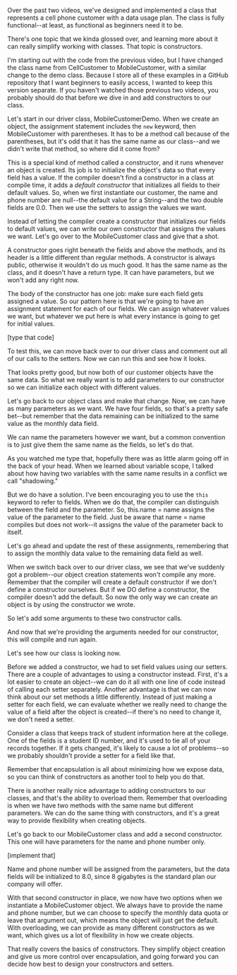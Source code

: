 Over the past two videos, we've designed and implemented a class that represents a cell phone customer with a data usage plan. The class is fully functional--at least, as functional as beginners need it to be.

There's one topic that we kinda glossed over, and learning more about it can really simplify working with classes. That topic is constructors. 

I'm starting out with the code from the previous video, but I have changed the class name from CellCustomer to MobileCustomer, with a similar change to the demo class. Because I store all of these examples in a GitHub repository that I want beginners to easily access, I wanted to keep this version separate. If you haven't watched those previous two videos, you probably should do that before we dive in and add constructors to our class.

Let's start in our driver class, MobileCustomerDemo. 
When we create an object, the assignment statement includes the `new` keyword, then MobileCustomer with parentheses. It has to be a method call because of the parentheses, but it's odd that it has the same name as our class--and we didn't write that method, so where did it come from?

This is a special kind of method called a constructor, and it runs whenever an object is created. Its job is to initialize the object's data so that every field has a value. If the compiler doesn't find a constructor in a class at compile time, it adds a *default constructor* that initializes all fields to their default values. So, when we first instantiate our customer, the name and phone number are null--the default value for a String--and the two double fields are 0.0. Then we use the setters to assign the values we want.

Instead of letting the compiler create a constructor that initializes our fields to default values, we can write our own constructor that assigns the values we want. Let's go over to the MobileCustomer class and give that a shot.

A constructor goes right beneath the fields and above the methods, and its header is a little different than regular methods. A constructor is always public, otherwise it wouldn't do us much good. It has the same name as the class, and it doesn't have a return type. It can have parameters, but we won't add any right now.

The body of the constructor has one job: make sure each field gets assigned a value. So our pattern here is that we're going to have an assignment statement for each of our fields. We can assign whatever values we want, but whatever we put here is what every instance is going to get for initial values.

[type that code]

To test this, we can move back over to our driver class and comment out all of our calls to the setters. Now we can run this and see how it looks.

That looks pretty good, but now both of our customer objects have the same data. So what we really want is to add parameters to our constructor so we can initialize each object with different values.

Let's go back to our object class and make that change. Now, we can have as many parameters as we want. We have four fields, so that's a pretty safe bet--but remember that the data remaining can be initialized to the same value as the monthly data field.

We can name the parameters however we want, but a common convention is to just give them the same name as the fields, so let's do that.

As you watched me type that, hopefully there was as little alarm going off in the back of your head. When we learned about variable scope, I talked about how having two variables with the same name results in a conflict we call "shadowing." 

But we do have a solution. I've been encouraging you to use the `this` keyword to refer to fields. When we do that, the compiler can distinguish between the field and the parameter. So, this.name = name assigns the value of the parameter to the field. Just be aware that name = name compiles but does not work--it assigns the value of the parameter back to itself.

Let's go ahead and update the rest of these assignments, remembering that to assign the monthly data value to the remaining data field as well.

When we switch back over to our driver class, we see that we've suddenly got a problem--our object creation statements won't compile any more. Remember that the compiler will create a default constructor if we don't define a constructor ourselves. But if we DO define a constructor, the compiler doesn't add the default. So now the only way we can create an object is by using the constructor we wrote.

So let's add some arguments to these two constructor calls.

And now that we're providing the arguments needed for our constructor, this will compile and run again.

Let's see how our class is looking now.

Before we added a constructor, we had to set field values using our setters. There are a couple of advantages to using a constructor instead. First, it's a lot easier to create an object--we can do it all with one line of code instead of calling each setter separately. 
Another advantage is that we can now think about our set methods a little differently. Instead of just making a setter for each field, we can evaluate whether we really need to change the value of a field after the object is created--if there's no need to change it, we don't need a setter. 

Consider a class that keeps track of student information here at the college. One of the fields is a student ID number, and it's used to tie all of your records together. If it gets changed, it's likely to cause a lot of problems--so we probably shouldn't provide a setter for a field like that.

Remember that encapsulation is all about minimizing how we expose data, so you can think of constructors as another tool to help you do that.

There is another really nice advantage to adding constructors to our classes, and that's the ability to overload them. Remember that overloading is when we have two methods with the same name but different parameters. We can do the same thing with constructors, and it's a great way to provide flexibility when creating objects.

Let's go back to our MobileCustomer class and add a second constructor. This one will have parameters for the name and phone number only.

[implement that]

Name and phone number will be assigned from the parameters, but the data fields will be initialized to 8.0, since 8 gigabytes is the standard plan our company will offer.

With that second constructor in place, we now have two options when we instantiate a MobileCustomer object. We always have to provide the name and phone number, but we can choose to specify the monthly data quota or leave that argument out, which means the object will just get the default. With overloading, we can provide as many different constructors as we want, which gives us a lot of flexibility in how we create objects. 

That really covers the basics of constructors. They simplify object creation and give us more control over encapsulation, and going forward you can decide how best to design your constructors and setters.